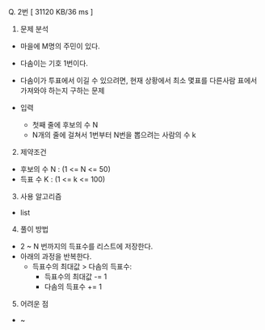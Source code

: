 Q. 2번 [ 31120 KB/36 ms ]

1. 문제 분석
- 마을에 M명의 주민이 있다.
- 다솜이는 기호 1번이다.
- 다솜이가 투표에서 이길 수 있으려면, 현재 상황에서 최소 몇표를 다른사람 표에서 가져와야 하는지 구하는 문제

- 입력
  - 첫째 줄에 후보의 수 N
  - N개의 줄에 걸쳐서 1번부터 N번을 뽑으려는 사람의 수 k

2. 제약조건
- 후보의 수 N : (1 <= N <= 50)
- 득표 수 K : (1 <= k <= 100)

3. 사용 알고리즘
- list

4. 풀이 방법
- 2 ~ N 번까지의 득표수를 리스트에 저장한다.
- 아래의 과정을 반복한다.
  - 득표수의 최대값 > 다솜의 득표수:
    - 득표수의 최대값 -= 1
    - 다솜의 득표수 += 1


5. 어려운 점
- ~